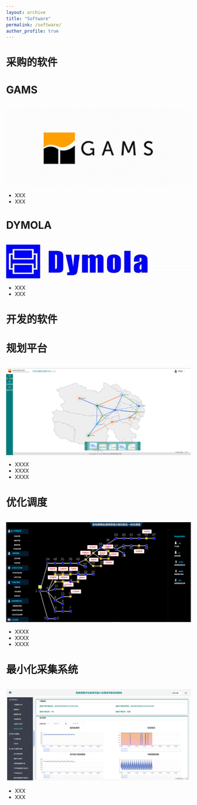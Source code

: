 ```yaml
---
layout: archive
title: "Software"
permalink: /software/
author_profile: true
---
```


采购的软件
======
GAMS
======
<br/><img src='/images/123.png'> 
* XXX
* XXX

DYMOLA
======
<br/><img src='/images/dymola.png'> 
* XXX
* XXX






开发的软件
======

规划平台
======
  <br/><img src='/images/规划.png'>
* XXXX
* XXXX
* XXXX


优化调度
======
  <br/><img src='/images/优化调度.png'>
* XXXX
* XXXX
* XXXX

最小化采集系统
======
<br/><img src='/images/最小化采集.jpg'> 
* XXX
* XXX

